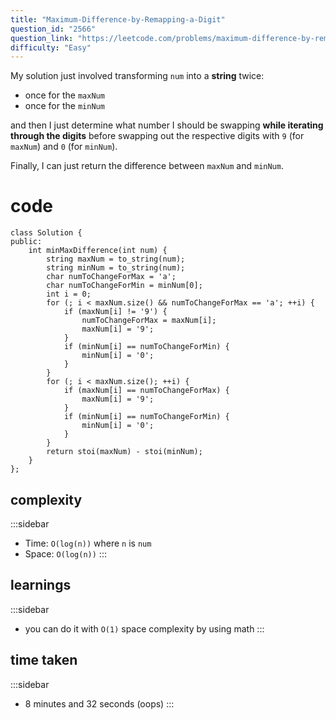 ```yaml
---
title: "Maximum-Difference-by-Remapping-a-Digit"
question_id: "2566"
question_link: "https://leetcode.com/problems/maximum-difference-by-remapping-a-digit/"
difficulty: "Easy"
---
```


My solution just involved transforming `num` into a **string** twice:

- once for the `maxNum`
- once for the `minNum`

and then I just determine what number I should be swapping **while iterating through the digits**
before swapping out the respective digits with `9` (for `maxNum`) and `0` (for `minNum`).

Finally, I can just return the difference between `maxNum` and `minNum`.

# cod<span>e</span>

```{.cpp}
class Solution {
public:
    int minMaxDifference(int num) {
        string maxNum = to_string(num);
        string minNum = to_string(num);
        char numToChangeForMax = 'a';
        char numToChangeForMin = minNum[0];
        int i = 0;
        for (; i < maxNum.size() && numToChangeForMax == 'a'; ++i) {
            if (maxNum[i] != '9') {
                numToChangeForMax = maxNum[i];
                maxNum[i] = '9';
            }
            if (minNum[i] == numToChangeForMin) {
                minNum[i] = '0';
            }
        }
        for (; i < maxNum.size(); ++i) {
            if (maxNum[i] == numToChangeForMax) {
                maxNum[i] = '9';
            }
            if (minNum[i] == numToChangeForMin) {
                minNum[i] = '0';
            }
        }
        return stoi(maxNum) - stoi(minNum);
    }
};
```

## complexit<span>y</span>

:::sidebar
- Time: `O(log(n))` where `n` is `num`
- Space: `O(log(n))`
:::

## learning<span>s</span>

:::sidebar
- you can do it with `O(1)` space complexity by using math
:::

## time take<span>n</span>

:::sidebar
- 8 minutes and 32 seconds (oops)
:::
